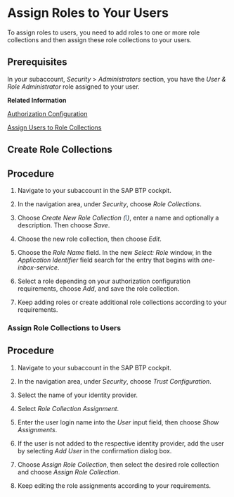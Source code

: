 <!-- loio7e081d89c4fa4926b3b0fe20a62c9fc6 -->

<link rel="stylesheet" type="text/css" href="../css/sap-icons.css"/>

# Assign Roles to Your Users

To assign roles to users, you need to add roles to one or more role collections and then assign these role collections to your users.



<a name="loio7e081d89c4fa4926b3b0fe20a62c9fc6__prereq_ljr_cng_cfb"/>

## Prerequisites

In your subaccount, *Security* \> *Administrators* section, you have the *User & Role Administrator* role assigned to your user.

**Related Information**  


[Authorization Configuration](authorization-configuration-75e4130.md "Assign roles to specific users using the SAP Task Center instance.")

[Assign Users to Role Collections](https://help.sap.com/products/BTP/65de2977205c403bbc107264b8eccf4b/c5766765bda74ad59fe656977c8fa4d6.html?version=Cloud)

<a name="loio4e4af2f3c4d8479b93b111587a6a17b1"/>

<!-- loio4e4af2f3c4d8479b93b111587a6a17b1 -->

## Create Role Collections



## Procedure

1.  Navigate to your subaccount in the SAP BTP cockpit.

2.  In the navigation area, under *Security*, choose *Role Collections*.

3.  Choose *Create New Role Collection \(*<span style="color:#346187;"><span class="SAP-icons"></span></span>*\)*, enter a name and optionally a description. Then choose *Save*.

4.  Choose the new role collection, then choose *Edit*.

5.  Choose the *Role Name* field. In the new *Select: Role* window, in the *Application Identifier* field search for the entry that begins with *one-inbox-service*.

6.  Select a role depending on your authorization configuration requirements, choose *Add*, and save the role collection.

7.  Keep adding roles or create additional role collections according to your requirements.


<a name="loio80d42d82cef047dc8ff3841f398edb36"/>

<!-- loio80d42d82cef047dc8ff3841f398edb36 -->

### Assign Role Collections to Users



## Procedure

1.  Navigate to your subaccount in the SAP BTP cockpit.

2.  In the navigation area, under *Security*, choose *Trust Configuration*.

3.  Select the name of your identity provider.

4.  Select *Role Collection Assignment*.

5.  Enter the user login name into the *User* input field, then choose *Show Assignments*.

6.  If the user is not added to the respective identity provider, add the user by selecting *Add User* in the confirmation dialog box.

7.  Choose *Assign Role Collection*, then select the desired role collection and choose *Assign Role Collection*.

8.  Keep editing the role assignments according to your requirements.


